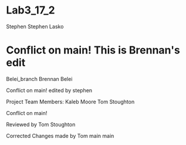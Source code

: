 # Lab3_17_2
Stephen
Stephen Lasko

Conflict on main!
This is Brennan's edit
=======
Belei_branch
Brennan Belei

Conflict on main!
edited by stephen

Project Team Members:
Kaleb Moore
Tom Stoughton

Conflict on main!

Reviewed by Tom Stoughton

Corrected Changes made by Tom
 main
main
